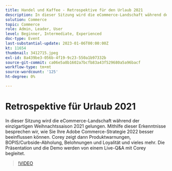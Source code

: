```yaml
---
title: Handel und Kaffee - Retrospektive für den Urlaub 2021
description: In dieser Sitzung wird die eCommerce-Landschaft während der einzigartigen Weihnachtssaison 2021 gelungen. Mithilfe dieser Erkenntnisse besprechen wir, wie Sie Ihre Adobe Commerce-Strategie 2022 besser beeinflussen können. Corey zeigt dann Produktwarnungen, BOPIS/Curbside-Abholung, Belohnungen und Loyalität und vieles mehr. Die Präsentation und die Demo werden von einem Live-Q&A mit Corey begleitet.
solution: Commerce
topic: Commerce
role: Admin, Leader, User
level: Beginner, Intermediate, Experienced
doc-type: Event
last-substantial-update: 2023-01-06T00:00:00Z
kt: 11654
thumbnail: 3412715.jpeg
exl-id: 8a439be3-056b-4f19-9c23-550a1b97332b
source-git-commit: ca06e5a8b1602a7bcfb83a43f529680a5a96bacf
workflow-type: tm+mt
source-wordcount: '125'
ht-degree: 0%

---
```


# Retrospektive für Urlaub 2021

In dieser Sitzung wird die eCommerce-Landschaft während der einzigartigen Weihnachtssaison 2021 gelungen. Mithilfe dieser Erkenntnisse besprechen wir, wie Sie Ihre Adobe Commerce-Strategie 2022 besser beeinflussen können. Corey zeigt dann Produktwarnungen, BOPIS/Curbside-Abholung, Belohnungen und Loyalität und vieles mehr. Die Präsentation und die Demo werden von einem Live-Q&amp;A mit Corey begleitet.

>[!VIDEO](https://video.tv.adobe.com/v/3412715/?quality=12&learn=on)

